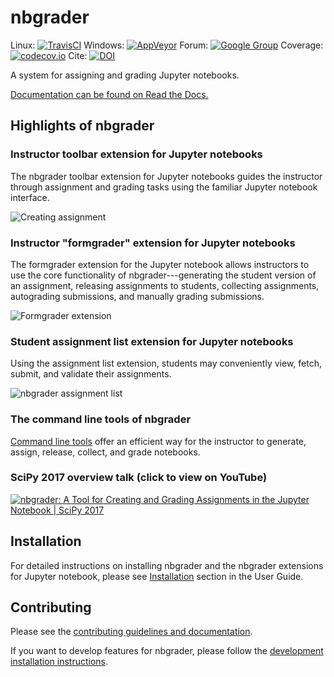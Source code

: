 # nbgrader

Linux: [![TravisCI](https://travis-ci.org/jupyter/nbgrader.svg?branch=master)](https://travis-ci.org/jupyter/nbgrader)
Windows: [![AppVeyor](https://ci.appveyor.com/api/projects/status/github/jupyter/nbgrader?svg=True)](https://ci.appveyor.com/project/jupyter/nbgrader/branch/master)
Forum: [![Google Group](https://img.shields.io/badge/-Google%20Group-lightgrey.svg)](https://groups.google.com/forum/#!forum/jupyter)
Coverage: [![codecov.io](http://codecov.io/github/jupyter/nbgrader/coverage.svg?branch=master)](http://codecov.io/github/jupyter/nbgrader?branch=master)
Cite: [![DOI](https://jose.theoj.org/papers/10.21105/jose.00032/status.svg)](https://doi.org/10.21105/jose.00032)

A system for assigning and grading Jupyter notebooks.

[Documentation can be found on Read the Docs.](https://nbgrader.readthedocs.io/en/stable/)

## Highlights of nbgrader

### Instructor toolbar extension for Jupyter notebooks
The nbgrader toolbar extension for Jupyter notebooks guides the instructor through
assignment and grading tasks using the familiar Jupyter notebook interface.

![Creating assignment](nbgrader/docs/source/user_guide/images/creating_assignment.gif "Creating assignment")

### Instructor "formgrader" extension for Jupyter notebooks

The formgrader extension for the Jupyter notebook allows instructors to use
the core functionality of nbgrader---generating the student version of an
assignment, releasing assignments to students, collecting assignments,
autograding submissions, and manually grading submissions.

![Formgrader extension](nbgrader/docs/source/user_guide/images/formgrader.gif "Formgrader extension")

### Student assignment list extension for Jupyter notebooks
Using the assignment list extension, students may conveniently view, fetch,
submit, and validate their assignments.

![nbgrader assignment list](nbgrader/docs/source/user_guide/images/student_assignment.gif "nbgrader assignment list")

### The command line tools of nbgrader

[Command line tools](https://nbgrader.readthedocs.io/en/latest/command_line_tools/index.html)
offer an efficient way for the instructor to generate, assign, release, collect,
and grade notebooks.

### SciPy 2017 overview talk (click to view on YouTube)

[![nbgrader: A Tool for Creating and Grading Assignments in the Jupyter Notebook | SciPy 2017 ](http://img.youtube.com/vi/5WUm0QuJdFw/0.jpg)](http://www.youtube.com/watch?v=5WUm0QuJdFw "nbgrader: A Tool for Creating and Grading Assignments in the Jupyter Notebook | SciPy 2017 ")

## Installation

For detailed instructions on installing nbgrader and the nbgrader extensions
for Jupyter notebook, please see [Installation](https://nbgrader.readthedocs.io/en/latest/user_guide/installation.html)
section in the User Guide.


## Contributing
Please see the [contributing guidelines and documentation](https://nbgrader.readthedocs.io/en/latest/contributor_guide/overview.html).

If you want to develop features for nbgrader, please follow the
[development installation instructions](https://nbgrader.readthedocs.io/en/latest/contributor_guide/installation_developer.html).
